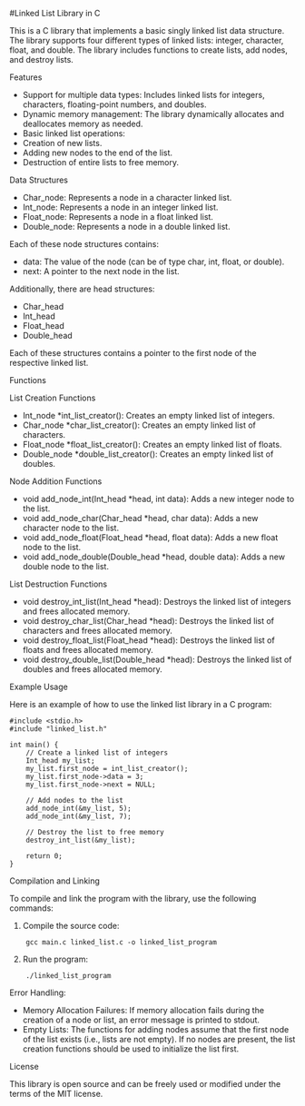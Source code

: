 #Linked List Library in C

This is a C library that implements a basic singly linked list data structure. The library supports four different types of linked lists: integer, character, float, and double. The library includes functions to create lists, add nodes, and destroy lists.

Features
* Support for multiple data types: Includes linked lists for integers, characters, floating-point numbers, and doubles.
* Dynamic memory management: The library dynamically allocates and deallocates memory as needed.
* Basic linked list operations:
* Creation of new lists.
* Adding new nodes to the end of the list.
* Destruction of entire lists to free memory.

Data Structures
* Char_node: Represents a node in a character linked list.
* Int_node: Represents a node in an integer linked list.
* Float_node: Represents a node in a float linked list.
* Double_node: Represents a node in a double linked list.

Each of these node structures contains:
* data: The value of the node (can be of type char, int, float, or double).
* next: A pointer to the next node in the list.

Additionally, there are head structures:
* Char_head
* Int_head
* Float_head
* Double_head

Each of these structures contains a pointer to the first node of the respective linked list.

Functions

List Creation Functions
* Int_node *int_list_creator(): Creates an empty linked list of integers.
* Char_node *char_list_creator(): Creates an empty linked list of characters.
* Float_node *float_list_creator(): Creates an empty linked list of floats.
* Double_node *double_list_creator(): Creates an empty linked list of doubles.

Node Addition Functions
* void add_node_int(Int_head *head, int data): Adds a new integer node to the list.
* void add_node_char(Char_head *head, char data): Adds a new character node to the list.
* void add_node_float(Float_head *head, float data): Adds a new float node to the list.
* void add_node_double(Double_head *head, double data): Adds a new double node to the list.

List Destruction Functions
* void destroy_int_list(Int_head *head): Destroys the linked list of integers and frees allocated memory.
* void destroy_char_list(Char_head *head): Destroys the linked list of characters and frees allocated memory.
* void destroy_float_list(Float_head *head): Destroys the linked list of floats and frees allocated memory.
* void destroy_double_list(Double_head *head): Destroys the linked list of doubles and frees allocated memory.

Example Usage

Here is an example of how to use the linked list library in a C program:
```
#include <stdio.h>
#include "linked_list.h"

int main() {
    // Create a linked list of integers
    Int_head my_list;
    my_list.first_node = int_list_creator();
    my_list.first_node->data = 3;
    my_list.first_node->next = NULL;

    // Add nodes to the list
    add_node_int(&my_list, 5);
    add_node_int(&my_list, 7);

    // Destroy the list to free memory
    destroy_int_list(&my_list);

    return 0;
}
```
Compilation and Linking

To compile and link the program with the library, use the following commands:
1.	Compile the source code:
```
	gcc main.c linked_list.c -o linked_list_program
```

2.	Run the program:
```
	./linked_list_program
```


Error Handling:

* Memory Allocation Failures: If memory allocation fails during the creation of a node or list, an error message is printed to stdout.
* Empty Lists: The functions for adding nodes assume that the first node of the list exists (i.e., lists are not empty). If no nodes are present, the list creation functions should be used to initialize the list first.

License

This library is open source and can be freely used or modified under the terms of the MIT license.

